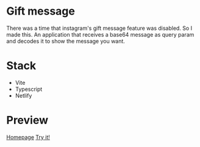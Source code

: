 # Gift message

There was a time that instagram's gift message feature was disabled. So I made this. An application that receives a base64 message as query param and decodes it to show the message you want.

# Stack

- Vite
- Typescript
- Netlify

# Preview
[Homepage](https://ig-msg.netlify.app)
[Try it! ](https://ig-msg.netlify.app/gift/?msg=aHR0cHM6Ly93d3cueW91dHViZS5jb20vd2F0Y2g/dj1kUXc0dzlXZ1hjUQ==)